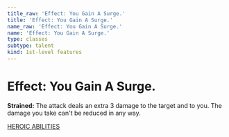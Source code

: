 ```yaml
---
title_raw: 'Effect: You Gain A Surge.'
title: 'Effect: You Gain A Surge.'
name_raw: 'Effect: You Gain A Surge.'
name: 'Effect: You Gain A Surge.'
type: classes
subtype: talent
kind: 1st-level features
---
```


# Effect: You Gain A Surge.

**Strained:** The attack deals an extra 3 damage to the target and to you. The damage you take can't be reduced in any way.

[HEROIC ABILITIES](./Heroic%20Abilities/Heroic%20Abilities.md)
